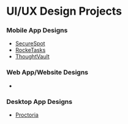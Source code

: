 # UI/UX Design Projects

### Mobile App Designs
- [SecureSpot](https://github.com/m3mentomor1/SecureSpot)
- [RockeTasks](https://github.com/m3mentomor1/RockeTasks)
- [ThoughtVault](https://github.com/m3mentomor1/ThoughtVault_UI-UX)

### Web App/Website Designs
-

### Desktop App Designs
- [Proctoria]()
